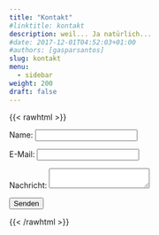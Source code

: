 ```yaml
---
title: "Kontakt"
#linktitle: kontakt
description: weil... Ja natürlich...
#date: 2017-12-01T04:52:03+01:00
#authors: [gasparsantos]
slug: kontakt
menu: 
  - sidebar
weight: 200
draft: false
---
```

{{< rawhtml >}}
<form name="contact" method="POST" data-netlify="true">
  <p>
    <label>Name: <input type="text" name="name" /></label>
  </p>
  <p>
    <label>E-Mail: <input type="email" name="email" /></label>
  </p>
  <p>
    <label>Nachricht: <textarea name="message"></textarea></label>
  </p>
  <p>
    <button type="submit">Senden</button>
  </p>
</form>
{{< /rawhtml >}}
